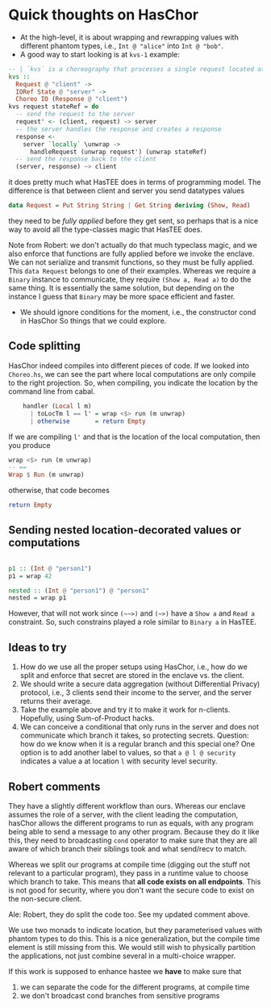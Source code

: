 # Quick thoughts on HasChor

- At the high-level, it is about wrapping and rewrapping values with different
  phantom types, i.e., `Int @ "alice"` into `Int @ "bob"`.
- A good way to start looking is at `kvs-1` example:

```haskell
-- | `kvs` is a choreography that processes a single request located at the client and returns the response.
kvs ::
  Request @ "client" ->
  IORef State @ "server" ->
  Choreo IO (Response @ "client")
kvs request stateRef = do
  -- send the request to the server
  request' <- (client, request) ~> server
  -- the server handles the response and creates a response
  response <-
    server `locally` \unwrap ->
      handleRequest (unwrap request') (unwrap stateRef)
  -- send the response back to the client
  (server, response) ~> client
```

it does pretty much what HasTEE does in terms of programming model. The difference is that between client and server you send datatypes values

```haskell
data Request = Put String String | Get String deriving (Show, Read)
```

they need to be *fully applied* before they get sent, so perhaps that is a nice way to avoid all the type-classes magic that HasTEE does.

Note from Robert: we don't actually do that much typeclass magic, and we also enforce that functions are fully applied before we invoke the enclave.
We can not serialize and transmit functions, so they must be fully applied.
This `data Request` belongs to one of their examples. Whereas we require a `Binary` instance to communicate, they require `(Show a, Read a)` to do the same thing. It is essentially the same solution, but depending on the instance I guess that `Binary` may be more space efficient and faster.

- We should ignore conditions for the moment, i.e., the constructor cond in
  HasChor So things that we could explore.

## Code splitting 

HasChor indeed compiles into different pieces of code. If we looked into
`Choreo.hs`, we can see the part where local computations are only compile to
the right projection. So, when compiling, you indicate the location by the
command line from cabal. 

```haskell
    handler (Local l m)
      | toLocTm l == l' = wrap <$> run (m unwrap)  
      | otherwise       = return Empty
```

If we are compiling `l'` and that is the location of the local computation, then you produce 
 
```haskell
wrap <$> run (m unwrap)
-- == 
Wrap $ Run (m unwrap)
```

otherwise, that code becomes 

```haskell
return Empty 
```

## Sending nested location-decorated values or computations

```haskell

p1 :: (Int @ "person1")
p1 = wrap 42 

nested :: (Int @ "person1") @ "person1"
nested = wrap p1 
```

However, that will not work since `(~~>)` and `(~>)` have a `Show a` and `Read
a` constraint. So, such constrains played a role similar to `Binary a` in
HasTEE.


## Ideas to try

1. How do we use all the proper setups using HasChor, i.e., how do we split and enforce that secret are stored in the enclave vs. the client.
2. We should write a secure data aggregation (without Differential Privacy)
   protocol, i.e., 3 clients send their income to the server, and the server
   returns their average.
3. Take the example above and try it to make it work for n-clients. Hopefully,
   using Sum-of-Product hacks.
4. We can conceive a conditional that only runs in the server and does not
   communicate which branch it takes, so protecting secrets. Question: how do
   we know when it is a regular branch and this special one? One option is to
   add another label to values, so that `a @ l @ security` indicates a value a
   at location `l` with security level security.

## Robert comments

They have a slightly different workflow than ours. Whereas our enclave assumes the role of a server, with the client leading the computation,
hasChor allows the different programs to run as equals, with any program being able to send a message to any other program. Because they do it
like this, they need to broadcasting `cond` operator to make sure that they are all aware of which branch their siblings took and what send/recv to
match.

Whereas we split our programs at compile time (digging out the stuff not relevant to a particular program), they pass in a runtime value to choose
which branch to take. This means that **all code exists on all endpoints**. This is not good for security, where you don't want the secure code to
exist on the non-secure client.

Ale: Robert, they do split the code too. See my updated comment above. 

We use two monads to indicate location, but they parameterised values with phantom types to do this. This is a nice generalization, but the compile
time element is still missing from this. We would still wish to physically partition the applications, not just combine several in a
multi-choice wrapper.

If this work is supposed to enhance hastee we **have** to make sure that
1. we can separate the code for the different programs, at compile time
2. we don't broadcast cond branches from sensitive programs
